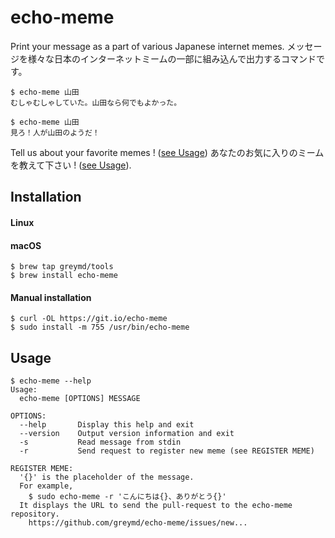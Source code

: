 # echo-meme

Print your message as a part of various Japanese internet memes.
メッセージを様々な日本のインターネットミームの一部に組み込んで出力するコマンドです。

```
$ echo-meme 山田
むしゃむしゃしていた。山田なら何でもよかった。

$ echo-meme 山田
見ろ！人が山田のようだ！
```

Tell us about your favorite memes ! ([see Usage](#usage))
あなたのお気に入りのミームを教えて下さい ! ([see Usage](#usage)).

## Installation

#### Linux

#### macOS

```
$ brew tap greymd/tools
$ brew install echo-meme
```

#### Manual installation

```
$ curl -OL https://git.io/echo-meme
$ sudo install -m 755 /usr/bin/echo-meme
```

## Usage

```
$ echo-meme --help
Usage:
  echo-meme [OPTIONS] MESSAGE

OPTIONS:
  --help       Display this help and exit
  --version    Output version information and exit
  -s           Read message from stdin
  -r           Send request to register new meme (see REGISTER MEME)

REGISTER MEME:
  '{}' is the placeholder of the message.
  For example,
    $ sudo echo-meme -r 'こんにちは{}、ありがとう{}'
  It displays the URL to send the pull-request to the echo-meme repository.
    https://github.com/greymd/echo-meme/issues/new...
```
